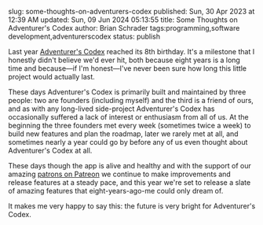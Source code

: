 slug: some-thoughts-on-adventurers-codex
published: Sun, 30 Apr 2023 at 12:39 AM
updated: Sun, 09 Jun 2024 05:13:55 
title: Some Thoughts on Adventurer's Codex
author: Brian Schrader
tags:programming,software development,adventurerscodex
status: publish

Last year [Adventurer's Codex][1] reached its 8th birthday. It's a milestone that I honestly didn't believe we'd ever hit, both because eight years is a long time and because&mdash;if I'm honest&mdash;I've never been sure how long this little project would actually last.

These days Adventurer's Codex is primarily built and maintained by three people: two are founders (including myself) and the third is a friend of ours, and as with any long-lived side-project Adventurer's Codex has occasionally suffered a lack of interest or enthusiasm from all of us. At the beginning the three founders met every week (sometimes twice a week) to build new features and plan the roadmap, later we rarely met at all, and sometimes nearly a year could go by before any of us even thought about Adventurer's Codex at all.

These days though the app is alive and healthy and with the support of our amazing [patrons on Patreon][2] we continue to make improvements and release features at a steady pace, and this year we're set to release a slate of amazing features that eight-years-ago-me could only dream of.

It makes me very happy to say this: the future is very bright for Adventurer's Codex.


[1]: https://adventurerscodex.com
[2]: http://patreon.com/adventurerscodex
